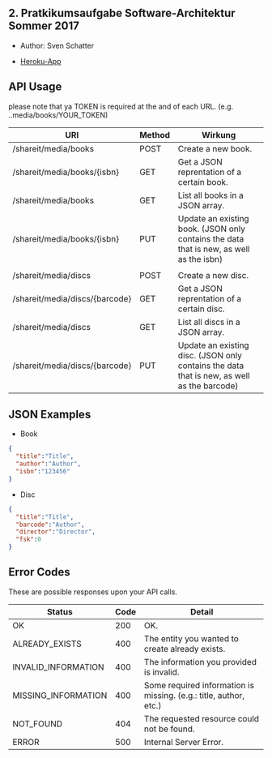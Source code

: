 ## 2. Pratkikumsaufgabe Software-Architektur Sommer 2017

- Author: Sven Schatter

- [Heroku-App](https://shareit-teamxy.herokuapp.com/)

## API Usage

please note that ya TOKEN is required at the and of each URL. (e.g. ..media/books/YOUR_TOKEN)

URI | Method | Wirkung
--- | --- | ---
/shareit/media/books | POST | Create a new book.
/shareit/media/books/{isbn} | GET | Get a JSON reprentation of a certain book.
/shareit/media/books | GET | List all books in a JSON array.
/shareit/media/books/{isbn} | PUT | Update an existing book. (JSON only contains the data that is new, as well as the isbn)
 |  |
/shareit/media/discs | POST | Create a new disc.
/shareit/media/discs/{barcode} | GET | Get a JSON reprentation of a certain disc.
/shareit/media/discs | GET | List all discs in a JSON array.
/shareit/media/discs/{barcode} | PUT | Update an existing disc. (JSON only contains the data that is new, as well as the barcode)

## JSON Examples

- Book

```json
{
  "title":"Title",
  "author":"Author",
  "isbn":"123456"
}
```

- Disc

```json
{
  "title":"Title",
  "barcode":"Author",
  "director":"Director",
  "fsk":0
}
```

## Error Codes

These are possible responses upon your API calls.

Status | Code | Detail
--- | --- | ---
OK | 200 | OK.
ALREADY_EXISTS | 400 | The entity you wanted to create already exists.
INVALID_INFORMATION | 400 | The information you provided is invalid.
MISSING_INFORMATION | 400 | Some required information is missing. (e.g.: title, author, etc.)
NOT_FOUND | 404 | The requested resource could not be found.
ERROR | 500 | Internal Server Error.
